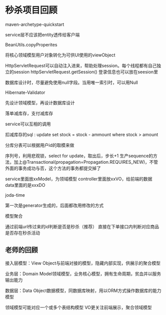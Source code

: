 # 秒杀项目回顾

maven-archetype-quickstart

service层不应该把entity透传给客户端

BeanUtils.copyProperites

将核心领域模型用户对象转化为可供UI使用的viewObject

HttpServletRequest可以自动注入进来，帮助处理session。每个线程都有自己独立的session
httpServletRequest.getSession()
登录信息也可以放在seesion里

数据库设计时，尽量避免使用null字段。当用唯一索引时，可以用Null

Hibernate-Validator

先设计领域模型，再设计数据库设计

落单减库存，支付减库存

service可以互相的调用

扣减库存的sql : update set stock = stock - ammount where stock > amount

分库分表可以根据用户id的取模来做

序列号，利用悲观锁，select for update，取出后，步长+1
生产sequence的方法，加上@Transactional(propagation=Propagation.REQUIRES_NEW)，不管外面的事务成功与否，这个方法的事务都提交掉了

service里面放xxModel，为领域模型
controller里面放xxVO，给前端的数据
data里面的是xxxDO

joda-time

第一次是generator生成的，后面都改用修改的方式

模型聚合

通过前端url传过来的id判断是否是秒杀（推荐）
直接在下单接口内判断对应商品是否存在秒杀活动

## 老师的回顾

接入层模型：View Object与前端对接的模型，隐藏内部实现，供展示的聚合模型

业务层：Domain Model领域模型，业务核心模型，拥有生命周期，贫血并以服务输出能力

数据层：Data Object数据模型，同数据库映射，用以ORM方式操作数据库的能力模型

领域模型可能对应一个或多个表结构模型
VO更关注前端展示，聚合领域模型



